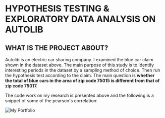 # HYPOTHESIS TESTING & EXPLORATORY DATA ANALYSIS ON AUTOLIB

## WHAT IS THE PROJECT ABOUT?

Autolib is an electric car sharing company. I examined the blue car claim shown in the dataset above. 
The main purpose of this study is to identify interesting periods in the dataset by a sampling method of choice. Then run the hypothesis test according to the claim. 
The main question is **whether the total of blue cars in the area of zip code 75015 is different from that of zip code 75017.**

The code work on my research is presented above and the following is a snippet of some of the pearson's correlation:

![My Portfolio](https://github.com/stogaja/Python-ML-Projects/blob/main/image.png)
